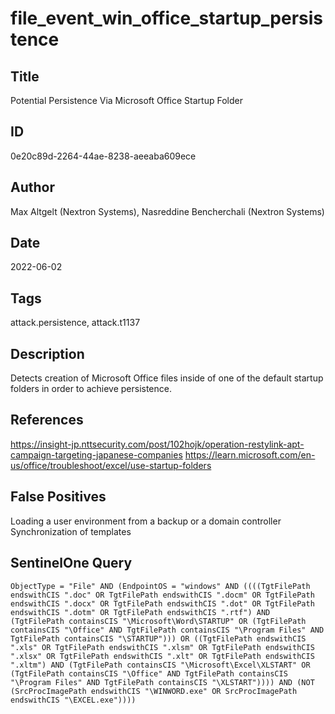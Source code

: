 # file_event_win_office_startup_persistence

## Title
Potential Persistence Via Microsoft Office Startup Folder

## ID
0e20c89d-2264-44ae-8238-aeeaba609ece

## Author
Max Altgelt (Nextron Systems), Nasreddine Bencherchali (Nextron Systems)

## Date
2022-06-02

## Tags
attack.persistence, attack.t1137

## Description
Detects creation of Microsoft Office files inside of one of the default startup folders in order to achieve persistence.

## References
https://insight-jp.nttsecurity.com/post/102hojk/operation-restylink-apt-campaign-targeting-japanese-companies
https://learn.microsoft.com/en-us/office/troubleshoot/excel/use-startup-folders

## False Positives
Loading a user environment from a backup or a domain controller
Synchronization of templates

## SentinelOne Query
```
ObjectType = "File" AND (EndpointOS = "windows" AND ((((TgtFilePath endswithCIS ".doc" OR TgtFilePath endswithCIS ".docm" OR TgtFilePath endswithCIS ".docx" OR TgtFilePath endswithCIS ".dot" OR TgtFilePath endswithCIS ".dotm" OR TgtFilePath endswithCIS ".rtf") AND (TgtFilePath containsCIS "\Microsoft\Word\STARTUP" OR (TgtFilePath containsCIS "\Office" AND TgtFilePath containsCIS "\Program Files" AND TgtFilePath containsCIS "\STARTUP"))) OR ((TgtFilePath endswithCIS ".xls" OR TgtFilePath endswithCIS ".xlsm" OR TgtFilePath endswithCIS ".xlsx" OR TgtFilePath endswithCIS ".xlt" OR TgtFilePath endswithCIS ".xltm") AND (TgtFilePath containsCIS "\Microsoft\Excel\XLSTART" OR (TgtFilePath containsCIS "\Office" AND TgtFilePath containsCIS "\Program Files" AND TgtFilePath containsCIS "\XLSTART")))) AND (NOT (SrcProcImagePath endswithCIS "\WINWORD.exe" OR SrcProcImagePath endswithCIS "\EXCEL.exe"))))

```